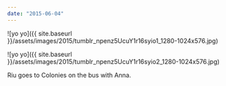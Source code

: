 ```yaml
---
date: "2015-06-04"
---
```


![yo yo]({{ site.baseurl }}/assets/images/2015/tumblr_npenz5UcuY1r16syio1_1280-1024x576.jpg)

![yo yo]({{ site.baseurl }}/assets/images/2015/tumblr_npenz5UcuY1r16syio2_1280-1024x576.jpg)

Riu goes to Colonies on the bus with Anna.

